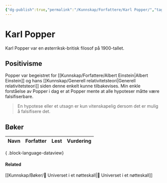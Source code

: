 ```yaml
---
{"dg-publish":true,"permalink":"/Kunnskap/Forfattere/Karl Popper/","tags":["forfatter","filosofi"]}
---
```


# Karl Popper
Karl Popper var en østerriksk-britisk filosof på 1900-tallet. 

## Positivisme
Popper var begeistret for [[Kunnskap/Forfattere/Albert Einstein\|Albert Einstein]] og hans [[Kunnskap/Generell relativitetsteori\|Generell relativitetsteori]] siden denne enkelt kunne tilbakevises. Min enkle forståelse av Popper i dag er at Popper mente at alle hypoteser måtte være falsifiserbare.

> En hypotese eller et utsagn er kun vitenskapelig dersom det er mulig å falsifisere det.

## Bøker
| Navn | Forfatter | Lest | Vurdering |
| ---- | --------- | ---- | --------- |

{ .block-language-dataview}

#### Related
[[Kunnskap/Bøker/📗 Universet i et nøtteskall\|📗 Universet i et nøtteskall]]